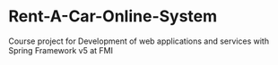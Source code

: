 # Rent-A-Car-Online-System
Course project for Development of web applications and services with Spring Framework v5 at FMI
